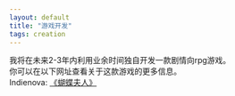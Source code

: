 ```yaml
---
layout: default
title: "游戏开发"
tags: creation
---
```


我将在未来2-3年内利用业余时间独自开发一款剧情向rpg游戏。  
你可以在以下网址查看关于这款游戏的更多信息。  
Indienova: [《蝴蝶夫人》](https://indienova.com/g/MadameButterfly)
